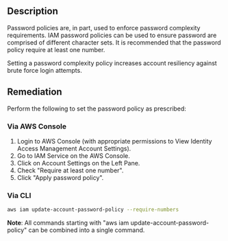 ## Description

Password policies are, in part, used to enforce password complexity requirements. IAM password policies can be used to ensure password are comprised of different character sets. It is recommended that the password policy require at least one number.

Setting a password complexity policy increases account resiliency against brute force login attempts.

## Remediation

Perform the following to set the password policy as prescribed:

### Via AWS Console

1. Login to AWS Console (with appropriate permissions to View Identity Access Management Account Settings).
2. Go to IAM Service on the AWS Console.
3. Click on Account Settings on the Left Pane.
4. Check "Require at least one number".
5. Click "Apply password policy".

### Via CLI

```bash
aws iam update-account-password-policy --require-numbers
```

**Note**: All commands starting with "aws iam update-account-password-policy" can be combined into a single command.
